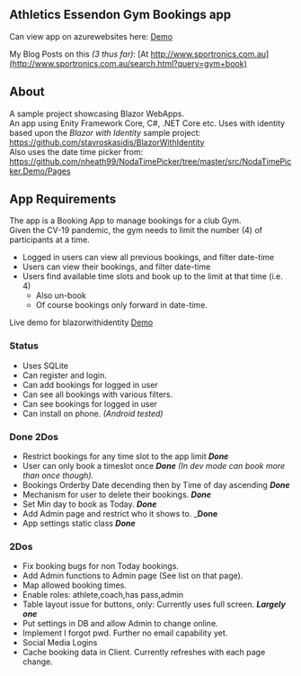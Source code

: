 Athletics Essendon Gym Bookings app 
------------------------------------

Can view app on azurewebsites here: [Demo](https://athsess.azurewebsites.net)  

My Blog Posts on this _(3 thus far)_: [At http://www.sportronics.com.au](http://www.sportronics.com.au/search.html?query=gym+book)

## About
A sample project showcasing Blazor WebApps.  
An app using Enity Framework Core, C#, .NET Core etc.
Uses  with identity based upon the *Blazor with Identity* sample project:  
<https://github.com/stavroskasidis/BlazorWithIdentity>  
Also uses the date time picker from:  
<https://github.com/nheath99/NodaTimePicker/tree/master/src/NodaTimePicker.Demo/Pages>  

## App Requirements
The app is a Booking App to manage bookings for a club Gym.  
Given the CV-19 pandemic, the gym needs to limit the number (4) of participants at a time.
  - Logged in users can view all previous bookings, and filter date-time
  - Users can view their bookings, and filter date-time
  - Users find available time slots and book up to the limit at that time (i.e. 4)
    - Also un-book
    - Of course bookings only forward in date-time.
  
Live demo for blazorwithidentity [Demo](https://blazorwithidentity.azurewebsites.net)

### Status
- Uses SQLite
- Can register and login.
- Can add bookings for logged in user
- Can see all bookings with various filters.
- Can see bookings for logged in user
- Can install on phone. _(Android tested)_

### Done 2Dos
- Restrict bookings for any time slot to the app limit _**Done**_
- User can only book a timeslot once  _**Done**_   _(In dev mode can book more than once though)._
- Bookings Orderby Date decending then by Time of day ascending  _**Done**_
- Mechanism for user to delete their bookings. _**Done**_
- Set Min day to book as Today.  _**Done**_
- Add Admin page and restrict who it shows to. _**Done**
- App settings static class _**Done**_

### 2Dos
- Fix booking bugs for non Today bookings.
- Add Admin functions to Admin page (See list on that page).
- Map allowed booking times.
- Enable roles: athlete,coach,has pass,admin
- Table layout issue for buttons, only: Currently uses full screen. _**Largely one**_
- Put settings in DB and allow Admin to change online.
- Implement I forgot pwd. Further no email capability yet.
- Social Media Logins
- Cache booking data in Client. Currently refreshes with each page change.
